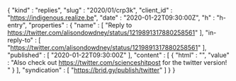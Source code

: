 {
  "kind" : "replies",
  "slug" : "2020/01/crp3k",
  "client_id" : "https://indigenous.realize.be",
  "date" : "2020-01-22T09:30:00Z",
  "h" : "h-entry",
  "properties" : {
    "name" : [ "Reply to https://twitter.com/alisondowdney/status/1219891317880258561" ],
    "in-reply-to" : [ "https://twitter.com/alisondowdney/status/1219891317880258561" ],
    "published" : [ "2020-01-22T09:30:00Z" ],
    "content" : [ {
      "html" : "",
      "value" : "Also check out https://twitter.com/scienceshitpost for the twitter version! "
    } ],
    "syndication" : [ "https://brid.gy/publish/twitter" ]
  }
}
